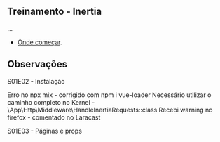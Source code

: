 
## Treinamento - Inertia

...

- [Onde começar](https://laracasts.com/series/build-modern-laravel-apps-using-inertia-js/episodes/2).



## Observações

S01E02 - Instalação

Erro no npx mix - corrigido com npm i vue-loader
Necessário utilizar o caminho completo no Kernel - \App\Http\Middleware\HandleInertiaRequests::class
Recebi warning no firefox - comentado no Laracast

S01E03 - Páginas e props








